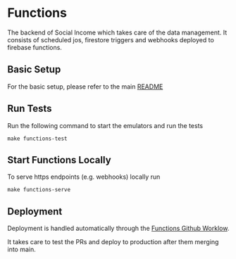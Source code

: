 # Functions

The backend of Social Income which takes care of the data management. It
consists of scheduled jos, firestore triggers and webhooks deployed to
firebase functions.

## Basic Setup

For the basic setup, please refer to the main [README](../README.md)

## Run Tests

Run the following command to start the emulators and run the tests

```
make functions-test
```

## Start Functions Locally

To serve https endpoints (e.g. webhooks) locally run

```shell
make functions-serve
```

## Deployment

Deployment is handled automatically through the
[Functions Github Worklow](../.github/workflows/functions.yml).

It takes care to test the PRs and deploy to production after them
merging into main.
